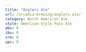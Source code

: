 ```yaml
---
title: "Anglers Ale"
url: /arcadia-brewing/anglers-ale/
category: North American Ale
style: American-Style Pale Ale
abv: 0
ibu: 0
srm: 0
upc: 0
---
```


